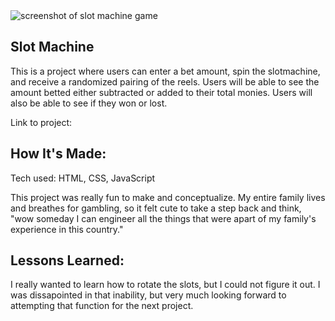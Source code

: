 <img src="slotfast.gif" alt="screenshot of slot machine game">

## Slot Machine
This is a project where users can enter a bet amount, spin the slotmachine, and receive a randomized pairing of the reels. Users will be able to see the amount betted either subtracted or added to their total monies. Users will also be able to see if they won or lost.

Link to project:

## How It's Made:
Tech used: HTML, CSS, JavaScript

This project was really fun to make and conceptualize. My entire family lives and breathes for gambling, so it felt cute to take a step back and think, "wow someday I can engineer all the things that were apart of my family's experience in this country." 

## Lessons Learned:
I really wanted to learn how to rotate the slots, but I could not figure it out. I was dissapointed in that inability, but very much looking forward to attempting that function for the next project. 
